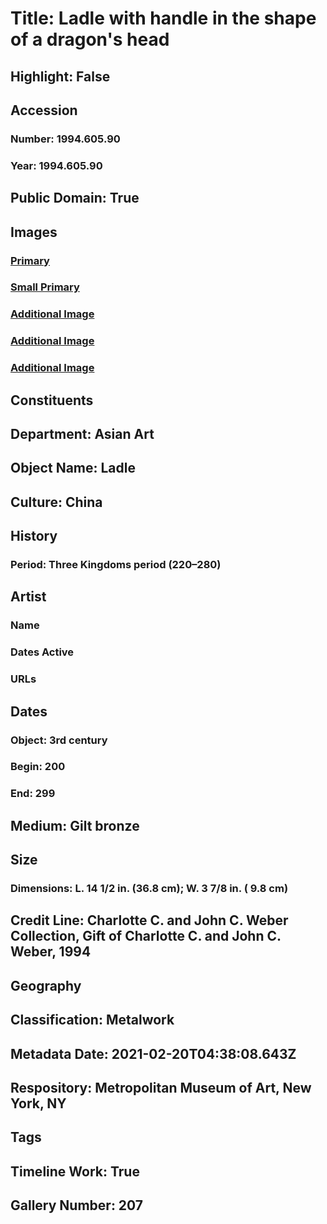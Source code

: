 # Title: Ladle with handle in the shape of a dragon's head
## Highlight: False
## Accession
### Number: 1994.605.90
### Year: 1994.605.90
## Public Domain: True
## Images
### [Primary](https://images.metmuseum.org/CRDImages/as/original/DP219351.jpg)
### [Small Primary](https://images.metmuseum.org/CRDImages/as/web-large/DP219351.jpg)
### [Additional Image](https://images.metmuseum.org/CRDImages/as/original/DP219138.jpg)
### [Additional Image](https://images.metmuseum.org/CRDImages/as/original/DP219352.jpg)
### [Additional Image](https://images.metmuseum.org/CRDImages/as/original/DP219130.jpg)
## Constituents
## Department: Asian Art
## Object Name: Ladle
## Culture: China
## History
### Period: Three Kingdoms period (220–280)
## Artist
### Name
### Dates Active
### URLs
## Dates
### Object: 3rd century
### Begin: 200
### End: 299
## Medium: Gilt bronze
## Size
### Dimensions: L. 14 1/2 in. (36.8 cm); W. 3 7/8 in. ( 9.8 cm)
## Credit Line: Charlotte C. and John C. Weber Collection, Gift of Charlotte C. and John C. Weber, 1994
## Geography
## Classification: Metalwork
## Metadata Date: 2021-02-20T04:38:08.643Z
## Respository: Metropolitan Museum of Art, New York, NY
## Tags
## Timeline Work: True
## Gallery Number: 207
